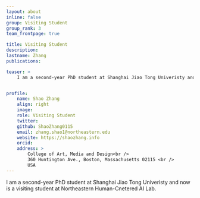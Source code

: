 ```yaml
---
layout: about
inline: false
group: Visiting Student
group_rank: 3
team_frontpage: true

title: Visiting Student
description: 
lastname: Zhang
publications: 

teaser: >
    I am a second-year PhD student at Shanghai Jiao Tong Univeristy and now is a visiting student at Northeastern Human-Cnetered AI Lab.


profile:
    name: Shao Zhang
    align: right
    image: 
    role: Visiting Student
    twitter: 
    github: ShaoZhang0115
    email: zhang.shao1@northeastern.edu
    website: https://shaozhang.info
    orcid: 
    address: >
        College of Art, Media and Design<br />
        360 Huntington Ave., Boston, Massachusetts 02115 <br />
        USA
---
```


I am a second-year PhD student at Shanghai Jiao Tong Univeristy and now is a visiting student at Northeastern Human-Cnetered AI Lab.
